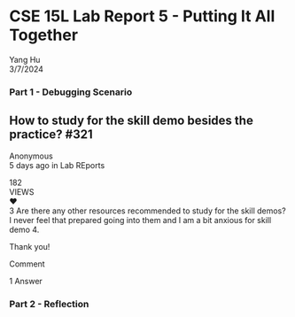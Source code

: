 # CSE 15L Lab Report 5 - Putting It All Together

Yang Hu  
3/7/2024  

### Part 1 - Debugging Scenario
## How to study for the skill demo besides the practice? #321
Anonymous  
5 days ago in Lab REports  

182  
VIEWS  
❤  
3        Are there any other resources recommended to study for the skill demos? I never feel that prepared going into them and I am a bit anxious for skill demo 4.


Thank you!

Comment

1 Answer
### Part 2 - Reflection
